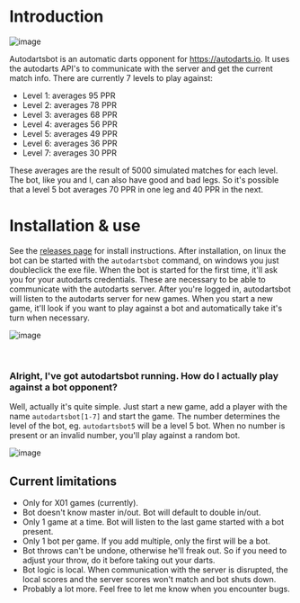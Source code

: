 # Introduction
![image](https://user-images.githubusercontent.com/12089891/174282003-6d93903f-6c52-428b-bc15-71f335ef18cc.png)

Autodartsbot is an automatic darts opponent for https://autodarts.io. It uses the autodarts API's to communicate with the server and get the current match info. There are currently 7 levels to play against:

- Level 1: averages 95 PPR
- Level 2: averages 78 PPR
- Level 3: averages 68 PPR
- Level 4: averages 56 PPR
- Level 5: averages 49 PPR
- Level 6: averages 36 PPR
- Level 7: averages 30 PPR

These averages are the result of 5000 simulated matches for each level. The bot, like you and I, can also have good and bad legs. So it's possible that a level 5 bot averages 70 PPR in one leg and 40 PPR in the next.

# Installation & use
See the [releases page](https://github.com/RingoM/autodartsbot/releases) for install instructions. After installation, on linux the bot can be started with the `autodartsbot` command, on windows you just doubleclick the exe file. When the bot is started for the first time, it'll ask you for your autodarts credentials. These are necessary to be able to communicate with the autodarts server. After you're logged in, autodartsbot will listen to the autodarts server for new games. When you start a new game, it'll look if you want to play against a bot and automatically take it's turn when necessary.

![image](https://user-images.githubusercontent.com/12089891/174286217-e04752a6-62f1-4d2b-bef5-ffb2896f0a05.png)

<br>

### Alright, I've got autodartsbot running. How do I actually play against a bot opponent?

Well, actually it's quite simple. Just start a new game, add a player with the name `autodartsbot[1-7]` and start the game. The number determines the level of the bot, eg. `autodartsbot5` will be a level 5 bot. When no number is present or an invalid number, you'll play against a random bot.

![image](https://user-images.githubusercontent.com/12089891/174287810-f2b82d0f-c88c-4337-80fb-184b26ab01f2.png)

## Current limitations
- Only for X01 games (currently).
- Bot doesn't know master in/out. Bot will default to double in/out.
- Only 1 game at a time. Bot will listen to the last game started with a bot present.
- Only 1 bot per game. If you add multiple, only the first will be a bot.
- Bot throws can't be undone, otherwise he'll freak out. So if you need to adjust your throw, do it before taking out your darts.
- Bot logic is local. When communication with the server is disrupted, the local scores and the server scores won't match and bot shuts down.
- Probably a lot more. Feel free to let me know when you encounter bugs.
